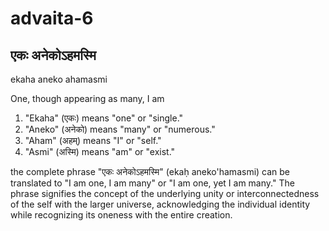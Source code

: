 # advaita-6

## एकः अनेकोऽहमस्मि

ekaha aneko ahamasmi

One, though appearing as many, I am

1. "Ekaha" (एकः) means "one" or "single."
2. "Aneko" (अनेको) means "many" or "numerous."
3. "Aham" (अहम्) means "I" or "self."
4. "Asmi" (अस्मि) means "am" or "exist."

the complete phrase "एकः अनेकोऽहमस्मि" (ekaḥ aneko'hamasmi) can be translated to "I am one, I am many" or "I am one, yet I am many." The phrase signifies the concept of the underlying unity or interconnectedness of the self with the larger universe, acknowledging the individual identity while recognizing its oneness with the entire creation.
